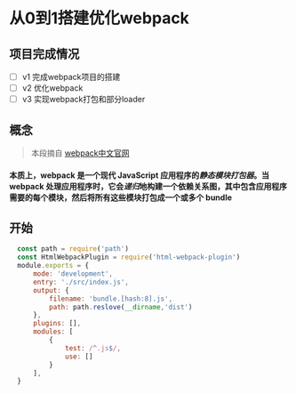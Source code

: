# 从0到1搭建优化webpack
## 项目完成情况
- [ ] v1 完成webpack项目的搭建
- [ ] v2 优化webpack
- [ ] v3 实现webpack打包和部分loader
## 概念
> 本段摘自 [webpack中文官网](https://www.webpackjs.com/concepts "webpack中文官网")
#### 本质上，webpack 是一个现代 JavaScript 应用程序的***静态模块打包器***。当 webpack 处理应用程序时，它会***递归***地构建一个依赖关系图，其中包含应用程序需要的每个模块，然后将所有这些模块打包成一个或多个 bundle
## 开始
``` javaScript
  const path = require('path')
  const HtmlWebpackPlugin = require('html-webpack-plugin')
  module.exports = {
      mode: 'development',
      entry: './src/index.js',
      output: {
          filename: 'bundle.[hash:8].js',
          path: path.reslove(__dirname,'dist')
      },
      plugins: [],
      modules: [
          {
              test: /^.js$/,
              use: []
          }
      ],
  }
```